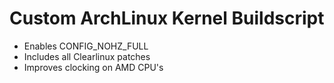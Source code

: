 # Custom ArchLinux Kernel Buildscript
* Enables CONFIG_NOHZ_FULL
* Includes all Clearlinux patches
* Improves clocking on AMD CPU's
